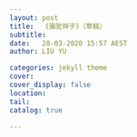 ```yaml
---
layout: post
title:  《骆驼祥子》（草稿）
subtitle: 
date:   28-03-2020 15:57 AEST
author: LIU YU

categories: jekyll theme
cover: 
cover_display: false
location: 
tail: 
catalog: true 

---
```


